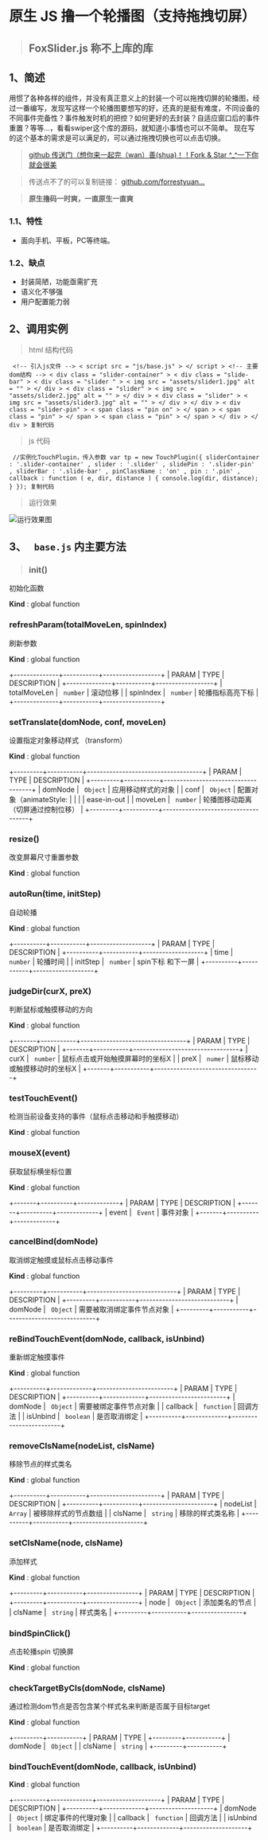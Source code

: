 # 原生 JS 撸一个轮播图（支持拖拽切屏） #

> 
> 
> 
> ## FoxSlider.js 称不上库的库 ##
> 
> 

## 1、简述 ##

用惯了各种各样的组件，并没有真正意义上的封装一个可以拖拽切屏的轮播图，经过一番编写，发现写这样一个轮播图要想写的好，还真的是挺有难度，不同设备的不同事件完备性？事件触发时机的把控？如何更好的去封装？自适应窗口后的事件重置？等等...，看看swiper这个库的源码，就知道小事情也可以不简单。
现在写的这个基本的需求是可以满足的，可以通过拖拽切换也可以点击切换。

> 
> 
> 
> [github 传送门（想你来一起完（wan）善(shua)！！Fork & Star ^_^一下你就会很美](
> https://link.juejin.im?target=https%3A%2F%2Fgithub.com%2Fforrestyuan%2FFoxSlider.js
> )
> 
> 

> 
> 
> 
> 传送点不了的可以复制链接： [github.com/forrestyuan…](
> https://link.juejin.im?target=https%3A%2F%2Fgithub.com%2Fforrestyuan%2FFoxSlider.js
> )
> 
> 

> 
> 
> 
> **原生撸码一时爽，一直原生一直爽**
> 
> 

### 1.1、特性 ###

* 面向手机、平板，PC等终端。

### 1.2、缺点 ###

* 封装简陋，功能亟需扩充
* 语义化不够强
* 用户配置能力弱

## 2、调用实例 ##

> 
> 
> 
> html 结构代码
> 
> 

` <!-- 引入js文件 --> < script src = "js/base.js" > </ script > <!-- 主要dom结构 --> < div class = "slider-container" > < div class = "slide-bar" > < div class = "slider " > < img src = "assets/slider1.jpg" alt = "" > </ div > < div class = "slider" > < img src = "assets/slider2.jpg" alt = "" > </ div > < div class = "slider" > < img src = "assets/slider3.jpg" alt = "" > </ div > </ div > < div class = "slider-pin" > < span class = "pin on" > </ span > < span class = "pin" > </ span > < span class = "pin" > </ span > </ div > </ div > 复制代码`
> 
> 
> 
> 
> js 代码
> 
> 

` //实例化TouchPlugin，传入参数 var tp = new TouchPlugin({ sliderContainer : '.slider-container' , slider : '.slider' , slidePin : '.slider-pin' , sliderBar : '.slide-bar' , pinClassName : 'on' , pin : '.pin' , callback : function ( e, dir, distance ) { console.log(dir, distance); } }); 复制代码`
> 
> 
> 
> 
> 运行效果
> 
> 

![运行效果图](https://user-gold-cdn.xitu.io/2019/6/5/16b27b7957e1305d?imageslim)

## 3、 ` base.js` 内主要方法 ##

> 
> 
> 
> ### init() ###
> 
> 

初始化函数

**Kind** : global function

### refreshParam(totalMoveLen, spinIndex) ###

刷新参数

**Kind** : global function

+--------------+-----------+------------------+
|    PARAM     |   TYPE    |   DESCRIPTION    |
+--------------+-----------+------------------+
| totalMoveLen | ` number` | 滚动位移         |
| spinIndex    | ` number` | 轮播指标高亮下标 |
+--------------+-----------+------------------+

### setTranslate(domNode, conf, moveLen) ###

设置指定对象移动样式 （transform）

**Kind** : global function

+---------+-----------+------------------------------------+
|  PARAM  |   TYPE    |            DESCRIPTION             |
+---------+-----------+------------------------------------+
| domNode | ` Object` | 应用移动样式的对象                 |
| conf    | ` Object` | 配置对象（animateStyle:            |
|         |           | ease-in-out                        |
| moveLen | ` number` | 轮播图移动距离（切屏通过控制位移） |
+---------+-----------+------------------------------------+

### resize() ###

改变屏幕尺寸重置参数

**Kind** : global function

### autoRun(time, initStep) ###

自动轮播

**Kind** : global function

+----------+-----------+-------------------+
|  PARAM   |   TYPE    |    DESCRIPTION    |
+----------+-----------+-------------------+
| time     | ` number` | 轮播时间          |
| initStep | ` number` | spin下标 和下一屏 |
+----------+-----------+-------------------+

### judgeDir(curX, preX) ###

判断鼠标或触摸移动的方向

**Kind** : global function

+-------+-----------+---------------------------------+
| PARAM |   TYPE    |           DESCRIPTION           |
+-------+-----------+---------------------------------+
| curX  | ` number` | 鼠标点击或开始触摸屏幕时的坐标X |
| preX  | ` numer`  | 鼠标移动或触摸移动时的坐标X     |
+-------+-----------+---------------------------------+

### testTouchEvent() ###

检测当前设备支持的事件（鼠标点击移动和手触摸移动）

**Kind** : global function

### mouseX(event) ###

获取鼠标横坐标位置

**Kind** : global function

+-------+----------+-------------+
| PARAM |   TYPE   | DESCRIPTION |
+-------+----------+-------------+
| event | ` Event` | 事件对象    |
+-------+----------+-------------+

### cancelBind(domNode) ###

取消绑定触摸或鼠标点击移动事件

**Kind** : global function

+---------+-----------+----------------------------+
|  PARAM  |   TYPE    |        DESCRIPTION         |
+---------+-----------+----------------------------+
| domNode | ` Object` | 需要被取消绑定事件节点对象 |
+---------+-----------+----------------------------+

### reBindTouchEvent(domNode, callback, isUnbind) ###

重新绑定触摸事件

**Kind** : global function

+----------+-------------+------------------------+
|  PARAM   |    TYPE     |      DESCRIPTION       |
+----------+-------------+------------------------+
| domNode  | ` Object`   | 需要被绑定事件节点对象 |
| callback | ` function` | 回调方法               |
| isUnbind | ` boolean`  | 是否取消绑定           |
+----------+-------------+------------------------+

### removeClsName(nodeList, clsName) ###

移除节点的样式类名

**Kind** : global function

+----------+-----------+----------------------+
|  PARAM   |   TYPE    |     DESCRIPTION      |
+----------+-----------+----------------------+
| nodeList | ` Array`  | 被移除样式的节点数组 |
| clsName  | ` string` | 移除的样式类名称     |
+----------+-----------+----------------------+

### setClsName(node, clsName) ###

添加样式

**Kind** : global function

+---------+-----------+----------------+
|  PARAM  |   TYPE    |  DESCRIPTION   |
+---------+-----------+----------------+
| node    | ` Object` | 添加类名的节点 |
| clsName | ` string` | 样式类名       |
+---------+-----------+----------------+

### bindSpinClick() ###

点击轮播spin 切换屏

**Kind** : global function

### checkTargetByCls(domNode, clsName) ###

通过检测dom节点是否包含某个样式名来判断是否属于目标target

**Kind** : global function

+---------+-----------+
|  PARAM  |   TYPE    |
+---------+-----------+
| domNode | ` Object` |
| clsName | ` string` |
+---------+-----------+

### bindTouchEvent(domNode, callback, isUnbind) ###

**Kind** : global function

+----------+-------------+--------------------+
|  PARAM   |    TYPE     |    DESCRIPTION     |
+----------+-------------+--------------------+
| domNode  | ` Object`   | 绑定事件的代理对象 |
| callback | ` function` | 回调方法           |
| isUnbind | ` boolean`  | 是否取消绑定       |
+----------+-------------+--------------------+